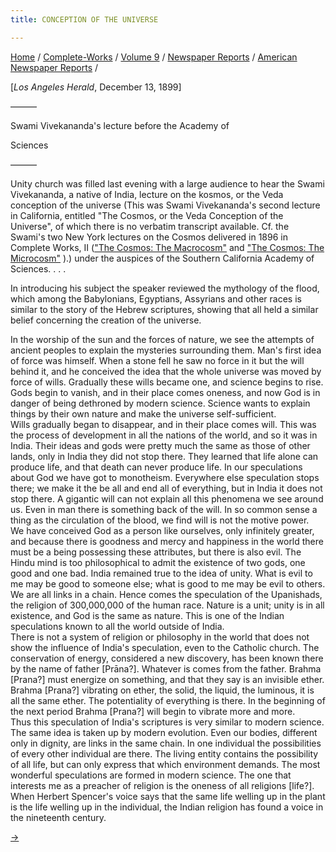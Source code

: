 ```yaml
---
title: CONCEPTION OF THE UNIVERSE

---
```



[Home](../../../../index.htm) /
[Complete-Works](../../../complete_works.htm) / [Volume
9](../../volume_9_contents.htm) / [Newspaper
Reports](../newspaper_reports_contents.htm) / [American Newspaper
Reports](american_newspaper_contents.htm) /



\[*Los Angeles Herald*, December 13, 1899\]

———

Swami Vivekananda's lecture before the Academy of

Sciences

———

Unity church was filled last evening with a large audience to hear the
Swami Vivekananda, a native of India, lecture on the kosmos, or the Veda
conception of the universe (This was Swami Vivekananda's second lecture
in California, entitled "The Cosmos, or the Veda Conception of the
Universe", of which there is no verbatim transcript available. Cf. the
Swami's two New York lectures on the Cosmos delivered in 1896 in
Complete Works, II (["The Cosmos: The
Macrocosm"](../../../volume_2/jnana-yoga/the_macrocosm.htm) and ["The
Cosmos: The Microcosm"](../../../volume_2/jnana-yoga/the_microcosm.htm)
).) under the auspices of the Southern California Academy of Sciences. .
. .

In introducing his subject the speaker reviewed the mythology of the
flood, which among the Babylonians, Egyptians, Assyrians and other races
is similar to the story of the Hebrew scriptures, showing that all held
a similar belief concerning the creation of the universe.

In the worship of the sun and the forces of nature, we see the attempts
of ancient peoples to explain the mysteries surrounding them. Man's
first idea of force was himself. When a stone fell he saw no force in it
but the will behind it, and he conceived the idea that the whole
universe was moved by force of wills. Gradually these wills became one,
and science begins to rise. Gods begin to vanish, and in their place
comes oneness, and now God is in danger of being dethroned by modern
science. Science wants to explain things by their own nature and make
the universe self-sufficient.  
Wills gradually began to disappear, and in their place comes will. This
was the process of development in all the nations of the world, and so
it was in India. Their ideas and gods were pretty much the same as those
of other lands, only in India they did not stop there. They learned that
life alone can produce life, and that death can never produce life. In
our speculations about God we have got to monotheism. Everywhere else
speculation stops there; we make it the be all and end all of
everything, but in India it does not stop there. A gigantic will can not
explain all this phenomena we see around us. Even in man there is
something back of the will. In so common sense a thing as the
circulation of the blood, we find will is not the motive power.  
We have conceived God as a person like ourselves, only infinitely
greater, and because there is goodness and mercy and happiness in the
world there must be a being possessing these attributes, but there is
also evil. The Hindu mind is too philosophical to admit the existence of
two gods, one good and one bad. India remained true to the idea of
unity. What is evil to me may be good to someone else; what is good to
me may be evil to others. We are all links in a chain. Hence comes the
speculation of the Upanishads, the religion of 300,000,000 of the human
race. Nature is a unit; unity is in all existence, and God is the same
as nature. This is one of the Indian speculations known to all the world
outside of India.  
There is not a system of religion or philosophy in the world that does
not show the influence of India's speculation, even to the Catholic
church. The conservation of energy, considered a new discovery, has been
known there by the name of father \[Prāna?\]. Whatever is comes from the
father. Brahma \[Prana?\] must energize on something, and that they say
is an invisible ether. Brahma \[Prana?\] vibrating on ether, the solid,
the liquid, the luminous, it is all the same ether. The potentiality of
everything is there. In the beginning of the next period Brahma
\[Prana?\] will begin to vibrate more and more.  
Thus this speculation of India's scriptures is very similar to modern
science. The same idea is taken up by modern evolution. Even our bodies,
different only in dignity, are links in the same chain. In one
individual the possibilities of every other individual are there. The
living entity contains the possibility of all life, but can only express
that which environment demands. The most wonderful speculations are
formed in modern science. The one that interests me as a preacher of
religion is the oneness of all religions \[life?\]. When Herbert
Spencer's voice says that the same life welling up in the plant is the
life welling up in the individual, the Indian religion has found a voice
in the nineteenth century.

[→](52_la_herald_jan_3_1900.htm)


